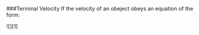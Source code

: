 ###Terminal Velocity
If the velocity of an obeject obeys an equation of the form:  
<center></center>![][1]  

[1]: http://latex.codecogs.com/gif.latex?\\\frac{dv}{dt}=a-bv  
[2]: http://latex.codecogs.com/gif.latex?\x=\\frac{-b\\pm\\sqrt{b^2-4ac}}{2a}  
